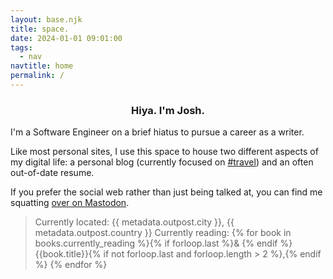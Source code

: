 ```yaml
---
layout: base.njk
title: space.
date: 2024-01-01 09:01:00
tags:
  - nav
navtitle: home
permalink: /
---
```


<div align=center><h3>Hiya. I'm Josh.</h3></div>

I'm a Software Engineer on a brief hiatus to pursue a career as a writer.

Like most personal sites, I use this space to house two different aspects of my digital life: a personal blog (currently focused on [#travel](/tags/travel)) and an often out-of-date resume.

If you prefer the social web rather than just being talked at, you can find me squatting <a rel="me" href="{{ metadata.author.social }}">over on Mastodon</a>.

> Currently located: {{ metadata.outpost.city }}, {{ metadata.outpost.country }}
> Currently reading: {% for book in books.currently_reading %}{% if forloop.last %}& {% endif %}{{book.title}}{% if not forloop.last and forloop.length > 2 %},{% endif %} {% endfor %}

<script type="text/javascript" src="./scripts/currently-reading.js"></script>

